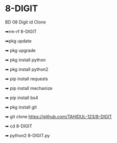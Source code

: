 # 8-DIGIT

BD 08 Digit id Clone

➡rm-rf 8-DIGIT

➡pkg update

➡ pkg upgrade

➡ pkg install python

➡ pkg install python2

➡ pip install requests

➡ pip install mechanize

➡ pip install bs4

➡ pkg install git
 
➡ git clone https://github.com/TAHIDUL-123/8-DIGIT

➡ cd 8-DIGIT

➡ python2 8-DIGIT.py
